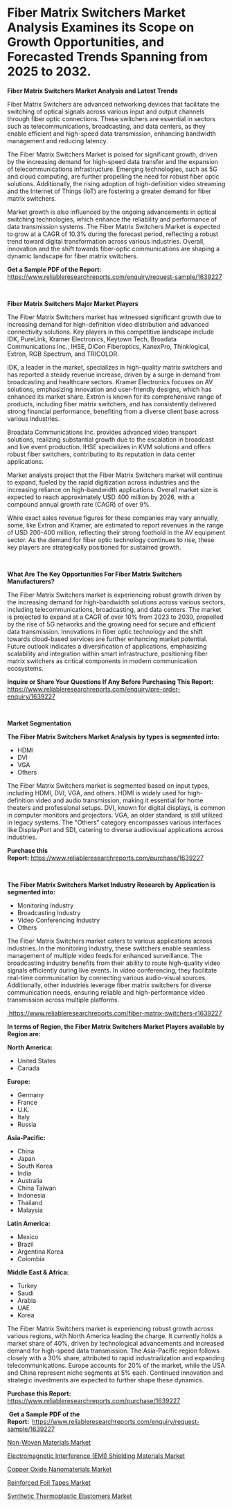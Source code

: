 <p><h1>Fiber Matrix Switchers Market Analysis Examines its Scope on Growth Opportunities, and Forecasted Trends Spanning from 2025 to 2032.</h1></p><p><strong>Fiber Matrix Switchers Market Analysis and Latest Trends</strong></p>
<p><p>Fiber Matrix Switchers are advanced networking devices that facilitate the switching of optical signals across various input and output channels through fiber optic connections. These switchers are essential in sectors such as telecommunications, broadcasting, and data centers, as they enable efficient and high-speed data transmission, enhancing bandwidth management and reducing latency.</p><p>The Fiber Matrix Switchers Market is poised for significant growth, driven by the increasing demand for high-speed data transfer and the expansion of telecommunications infrastructure. Emerging technologies, such as 5G and cloud computing, are further propelling the need for robust fiber optic solutions. Additionally, the rising adoption of high-definition video streaming and the Internet of Things (IoT) are fostering a greater demand for fiber matrix switchers.</p><p>Market growth is also influenced by the ongoing advancements in optical switching technologies, which enhance the reliability and performance of data transmission systems. The Fiber Matrix Switchers Market is expected to grow at a CAGR of 10.3% during the forecast period, reflecting a robust trend toward digital transformation across various industries. Overall, innovation and the shift towards fiber-optic communications are shaping a dynamic landscape for fiber matrix switchers.</p></p>
<p><strong>Get a Sample PDF of the Report:&nbsp;</strong> <a href="https://www.reliableresearchreports.com/enquiry/request-sample/1639227?utm_campaign=8&utm_medium=2&utm_source=Github&utm_content=ia&utm_term=23032025&utm_id=fiber-matrix-switchers">https://www.reliableresearchreports.com/enquiry/request-sample/1639227</a></p>
<p>&nbsp;</p>
<p><strong>Fiber Matrix Switchers Major Market Players</strong></p>
<p><p>The Fiber Matrix Switchers market has witnessed significant growth due to increasing demand for high-definition video distribution and advanced connectivity solutions. Key players in this competitive landscape include IDK, PureLink, Kramer Electronics, Keytown Tech, Broadata Communications Inc., IHSE, DiCon Fiberoptics, KanexPro, Thinklogical, Extron, RGB Spectrum, and TRICOLOR.</p><p>IDK, a leader in the market, specializes in high-quality matrix switchers and has reported a steady revenue increase, driven by a surge in demand from broadcasting and healthcare sectors. Kramer Electronics focuses on AV solutions, emphasizing innovation and user-friendly designs, which has enhanced its market share. Extron is known for its comprehensive range of products, including fiber matrix switchers, and has consistently delivered strong financial performance, benefiting from a diverse client base across various industries.</p><p>Broadata Communications Inc. provides advanced video transport solutions, realizing substantial growth due to the escalation in broadcast and live event production. IHSE specializes in KVM solutions and offers robust fiber switchers, contributing to its reputation in data center applications. </p><p>Market analysts project that the Fiber Matrix Switchers market will continue to expand, fueled by the rapid digitization across industries and the increasing reliance on high-bandwidth applications. Overall market size is expected to reach approximately USD 400 million by 2026, with a compound annual growth rate (CAGR) of over 9%.</p><p>While exact sales revenue figures for these companies may vary annually, some, like Extron and Kramer, are estimated to report revenues in the range of USD 200-400 million, reflecting their strong foothold in the AV equipment sector. As the demand for fiber optic technology continues to rise, these key players are strategically positioned for sustained growth.</p></p>
<p>&nbsp;</p>
<p><strong>What Are The Key Opportunities For Fiber Matrix Switchers Manufacturers?</strong></p>
<p><p>The Fiber Matrix Switchers market is experiencing robust growth driven by the increasing demand for high-bandwidth solutions across various sectors, including telecommunications, broadcasting, and data centers. The market is projected to expand at a CAGR of over 10% from 2023 to 2030, propelled by the rise of 5G networks and the growing need for secure and efficient data transmission. Innovations in fiber optic technology and the shift towards cloud-based services are further enhancing market potential. Future outlook indicates a diversification of applications, emphasizing scalability and integration within smart infrastructure, positioning fiber matrix switchers as critical components in modern communication ecosystems.</p></p>
<p><strong>Inquire or Share Your Questions If Any Before Purchasing This Report:</strong> <a href="https://www.reliableresearchreports.com/enquiry/pre-order-enquiry/1639227?utm_campaign=8&utm_medium=2&utm_source=Github&utm_content=ia&utm_term=23032025&utm_id=fiber-matrix-switchers">https://www.reliableresearchreports.com/enquiry/pre-order-enquiry/1639227</a></p>
<p>&nbsp;</p>
<p><strong>Market Segmentation</strong></p>
<p><strong>The Fiber Matrix Switchers Market Analysis by types is segmented into:</strong></p>
<p><ul><li>HDMI</li><li>DVI</li><li>VGA</li><li>Others</li></ul></p>
<p><p>The Fiber Matrix Switchers market is segmented based on input types, including HDMI, DVI, VGA, and others. HDMI is widely used for high-definition video and audio transmission, making it essential for home theaters and professional setups. DVI, known for digital displays, is common in computer monitors and projectors. VGA, an older standard, is still utilized in legacy systems. The "Others" category encompasses various interfaces like DisplayPort and SDI, catering to diverse audiovisual applications across industries.</p></p>
<p><strong>Purchase this Report:&nbsp;</strong><a href="https://www.reliableresearchreports.com/purchase/1639227?utm_campaign=8&utm_medium=2&utm_source=Github&utm_content=ia&utm_term=23032025&utm_id=fiber-matrix-switchers">https://www.reliableresearchreports.com/purchase/1639227</a></p>
<p>&nbsp;</p>
<p><strong>The Fiber Matrix Switchers Market Industry Research by Application is segmented into:</strong></p>
<p><ul><li>Monitoring Industry</li><li>Broadcasting Industry</li><li>Video Conferencing Industry</li><li>Others</li></ul></p>
<p><p>The Fiber Matrix Switchers market caters to various applications across industries. In the monitoring industry, these switchers enable seamless management of multiple video feeds for enhanced surveillance. The broadcasting industry benefits from their ability to route high-quality video signals efficiently during live events. In video conferencing, they facilitate real-time communication by connecting various audio-visual sources. Additionally, other industries leverage fiber matrix switchers for diverse communication needs, ensuring reliable and high-performance video transmission across multiple platforms.</p></p>
<p><a href="https://www.reliableresearchreports.com/fiber-matrix-switchers-r1639227?utm_campaign=8&utm_medium=2&utm_source=Github&utm_content=ia&utm_term=23032025&utm_id=fiber-matrix-switchers">&nbsp;https://www.reliableresearchreports.com/fiber-matrix-switchers-r1639227</a></p>
<p><strong>In terms of Region, the Fiber Matrix Switchers Market Players available by Region are:</strong></p>
<p>
    <p> <strong> North America: </strong>
        <ul>
            <li>United States</li>
            <li>Canada</li>
        </ul>
        </p> 
    <p> <strong> Europe: </strong>
        <ul>
            <li>Germany</li>
            <li>France</li>
            <li>U.K.</li>
            <li>Italy</li>
            <li>Russia</li>
        </ul>
        </p> 
    <p> <strong> Asia-Pacific: </strong>
        <ul>
            <li>China</li>
            <li>Japan</li>
            <li>South Korea</li>
            <li>India</li>
            <li>Australia</li>
            <li>China Taiwan</li>
            <li>Indonesia</li>
            <li>Thailand</li>
            <li>Malaysia</li>
        </ul>
        </p> 
    <p> <strong> Latin America: </strong>
        <ul>
            <li>Mexico</li>
            <li>Brazil</li>
            <li>Argentina Korea</li>
            <li>Colombia</li>
        </ul>
        </p> 
    <p> <strong> Middle East & Africa: </strong>
        <ul>
            <li>Turkey</li>
            <li>Saudi</li>
            <li>Arabia</li>
            <li>UAE</li>
            <li>Korea</li>
        </ul>
    </p>
    </p>
<p><p>The Fiber Matrix Switchers market is experiencing robust growth across various regions, with North America leading the charge. It currently holds a market share of 40%, driven by technological advancements and increased demand for high-speed data transmission. The Asia-Pacific region follows closely with a 30% share, attributed to rapid industrialization and expanding telecommunications. Europe accounts for 20% of the market, while the USA and China represent niche segments at 5% each. Continued innovation and strategic investments are expected to further shape these dynamics.</p></p>
<p><strong>Purchase this Report: </strong><a href="https://www.reliableresearchreports.com/purchase/1639227?utm_campaign=8&utm_medium=2&utm_source=Github&utm_content=ia&utm_term=23032025&utm_id=fiber-matrix-switchers">https://www.reliableresearchreports.com/purchase/1639227</a></p>
<p>&nbsp;<strong>Get a Sample PDF of the Report:&nbsp;&nbsp;</strong><a href="https://www.reliableresearchreports.com/enquiry/request-sample/1639227?utm_campaign=8&utm_medium=2&utm_source=Github&utm_content=ia&utm_term=23032025&utm_id=fiber-matrix-switchers">https://www.reliableresearchreports.com/enquiry/request-sample/1639227</a></p>
<p><strong></strong></p>
<p><p><a href="https://github.com/snelldimkeod/Market-Research-Report-List-1/blob/main/non-woven-materials-market.md?utm_campaign=8&utm_medium=2&utm_source=Github&utm_content=ia&utm_term=23032025&utm_id=fiber-matrix-switchers">Non-Woven Materials Market</a></p><p><a href="https://github.com/kitkaeberz5z/Market-Research-Report-List-1/blob/main/electromagnetic-interference-emi-shielding-materials-market.md?utm_campaign=8&utm_medium=2&utm_source=Github&utm_content=ia&utm_term=23032025&utm_id=fiber-matrix-switchers">Electromagnetic Interference (EMI) Shielding Materials Market</a></p><p><a href="https://github.com/shpirttangim48/Market-Research-Report-List-1/blob/main/copper-oxide-nanomaterials-market.md?utm_campaign=8&utm_medium=2&utm_source=Github&utm_content=ia&utm_term=23032025&utm_id=fiber-matrix-switchers">Copper Oxide Nanomaterials Market</a></p><p><a href="https://github.com/gakpasulgun/Market-Research-Report-List-1/blob/main/reinforced-foil-tapes-market.md?utm_campaign=8&utm_medium=2&utm_source=Github&utm_content=ia&utm_term=23032025&utm_id=fiber-matrix-switchers">Reinforced Foil Tapes Market</a></p><p><a href="https://github.com/edriceakeime/Market-Research-Report-List-1/blob/main/synthetic-thermoplastic-elastomers-market.md?utm_campaign=8&utm_medium=2&utm_source=Github&utm_content=ia&utm_term=23032025&utm_id=fiber-matrix-switchers">Synthetic Thermoplastic Elastomers Market</a></p></p>